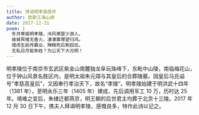 ```yaml
---
title: 拜谒明孝陵感怀
author: 放歌江海山阙
date: 2017-12-31
poem: |
  冬月寒威明孝陵，冷风萧瑟少游人。
  耸耸冥楼无香火，凄凄寡塚望归鸿。
  竭虑生前传霸业，殚精死后剩孤坟。
  无私日月能朱姓？为公天下大光明！
---
```


明孝陵位于南京市玄武区紫金山南麓独龙阜玩珠峰下，东毗中山陵，南临梅花山，位于钟山风景名胜区内，是明太祖朱元璋与其皇后的合葬陵墓。因皇后马氏谥号“孝慈高皇后”，又因奉行孝治天下，故名“孝陵”。明孝陵始建于明洪武十四年（1381 年），至明永乐三年（1405 年）建成，先后调用军工 10 万，历时达 25 年。靖难之变后，朱棣迁都燕京，明王朝的后世君主均葬于北京十三陵。2017 年 12 月 30 日下午，携夫人拜谒明孝陵，感慨良多，特作此诗以记之。
